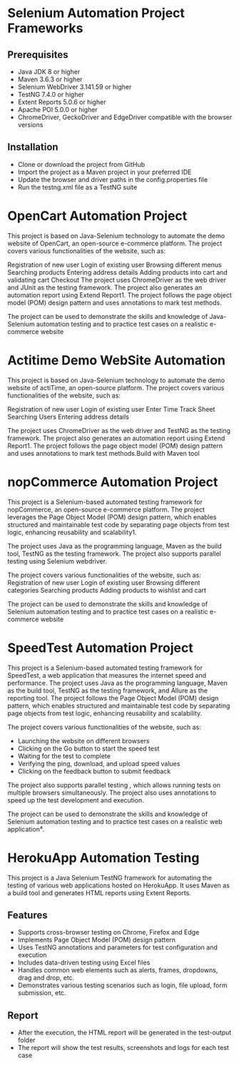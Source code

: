 # Selenium Automation Project Frameworks
## Prerequisites

- Java JDK 8 or higher
- Maven 3.6.3 or higher
- Selenium WebDriver 3.141.59 or higher
- TestNG 7.4.0 or higher
- Extent Reports 5.0.6 or higher
- Apache POI 5.0.0 or higher
- ChromeDriver, GeckoDriver and EdgeDriver compatible with the browser versions

## Installation
- Clone or download the project from GitHub
- Import the project as a Maven project in your preferred IDE
- Update the browser and driver paths in the config.properties file
- Run the testng.xml file as a TestNG suite

# OpenCart Automation Project
This project is based on Java-Selenium technology to automate the demo website of OpenCart, an open-source e-commerce platform. The project covers various functionalities of the website, such as:

Registration of new user
Login of existing user
Browsing different menus
Searching products
Entering address details
Adding products into cart and validating cart
Checkout
The project uses ChromeDriver as the web driver and JUnit as the testing framework. The project also generates an automation report using Extend Report1. The project follows the page object model (POM) design pattern and uses annotations to mark test methods.

The project can be used to demonstrate the skills and knowledge of Java-Selenium automation testing and to practice test cases on a realistic e-commerce website


# Actitime Demo WebSite Automation
This project is based on Java-Selenium technology to automate the demo website of actiTime, an open-source platform. The project covers various functionalities of the website, such as:

Registration of new user
Login of existing user
Enter Time Track Sheet
Searching Users
Entering address details

The project uses ChromeDriver as the web driver and TestNG as the testing framework. The project also generates an automation report using Extend Report1. The project follows the page object model (POM) design pattern and uses annotations to mark test methods.Build with Maven tool


# nopCommerce Automation Project

This project is a Selenium-based automated testing framework for nopCommerce, an open-source e-commerce platform. The project leverages the Page Object Model (POM) design pattern, which enables structured and maintainable test code by separating page objects from test logic, enhancing reusability and scalability1.

The project uses Java as the programming language, Maven as the build tool, TestNG as the testing framework. The project also supports parallel testing using Selenium webdriver.

The project covers various functionalities of the website, such as:
Registration of new user
Login of existing user
Browsing different categories
Searching products
Adding products to wishlist and cart

The project can be used to demonstrate the skills and knowledge of Selenium automation testing and to practice test cases on a realistic e-commerce website

# SpeedTest Automation Project

This project is a Selenium-based automated testing framework for SpeedTest, a web application that measures the internet speed and performance. The project uses Java as the programming language, Maven as the build tool, TestNG as the testing framework, and Allure as the reporting tool. The project follows the Page Object Model (POM) design pattern, which enables structured and maintainable test code by separating page objects from test logic, enhancing reusability and scalability.

The project covers various functionalities of the website, such as:

- Launching the website on different browsers
- Clicking on the Go button to start the speed test
- Waiting for the test to complete
- Verifying the ping, download, and upload speed values
- Clicking on the feedback button to submit feedback

The project also supports parallel testing , which allows running tests on multiple browsers simultaneously. The project also uses annotations to speed up the test development and execution.

The project can be used to demonstrate the skills and knowledge of Selenium automation testing and to practice test cases on a realistic web application⁴.

# HerokuApp Automation Testing

This project is a Java Selenium TestNG framework for automating the testing of various web applications hosted on HerokuApp. It uses Maven as a build tool and generates HTML reports using Extent Reports.

## Features
- Supports cross-browser testing on Chrome, Firefox and Edge
- Implements Page Object Model (POM) design pattern
- Uses TestNG annotations and parameters for test configuration and execution
- Includes data-driven testing using Excel files
- Handles common web elements such as alerts, frames, dropdowns, drag and drop, etc.
- Demonstrates various testing scenarios such as login, file upload, form submission, etc.

## Report
- After the execution, the HTML report will be generated in the test-output folder
- The report will show the test results, screenshots and logs for each test case
